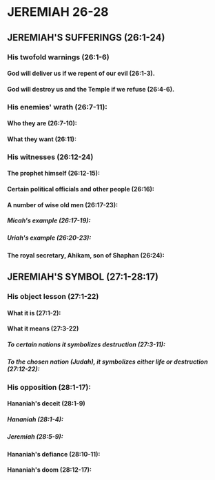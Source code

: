 ---
---
# JEREMIAH 26-28 
## JEREMIAH\'S SUFFERINGS (26:1-24) 
###  His twofold warnings (26:1-6) 
####  God will deliver us if we repent of our evil (26:1-3). 
####  God will destroy us and the Temple if we refuse (26:4-6). 
###  His enemies\' wrath (26:7-11): 
####  Who they are (26:7-10): 
####  What they want (26:11): 
###  His witnesses (26:12-24) 
####  The prophet himself (26:12-15): 
####  Certain political officials and other people (26:16): 
####  A number of wise old men (26:17-23): 
#####  Micah\'s example (26:17-19): 
#####  Uriah\'s example (26:20-23): 
####  The royal secretary, Ahikam, son of Shaphan (26:24): 
## JEREMIAH\'S SYMBOL (27:1-28:17) 
###  His object lesson (27:1-22) 
####  What it is (27:1-2): 
####  What it means (27:3-22) 
#####  To certain nations it symbolizes destruction (27:3-11): 
#####  To the chosen nation (Judah), it symbolizes either life or destruction (27:12-22): 
###  His opposition (28:1-17): 
####  Hananiah\'s deceit (28:1-9) 
#####  Hananiah (28:1-4): 
#####  Jeremiah (28:5-9): 
####  Hananiah\'s defiance (28:10-11): 
####  Hananiah\'s doom (28:12-17): 
